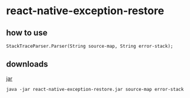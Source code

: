 # react-native-exception-restore

## how to use

```
StackTraceParser.Parser(String source-map, String error-stack);
```

## downloads

[jar](https://pan.baidu.com/s/1n9MatLM_UqO3Rchdpj7D6g)

```
java -jar react-native-exception-restore.jar source-map error-stack
```

